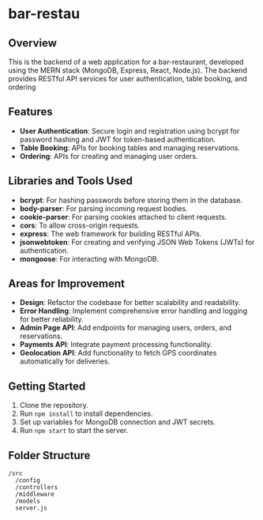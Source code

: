 
# bar-restau

## Overview
This is the backend of a web application for a bar-restaurant, developed using the MERN stack (MongoDB, Express, React, Node.js). The backend provides RESTful API services for user authentication, table booking, and ordering

## Features
- **User Authentication**: Secure login and registration using bcrypt for password hashing and JWT for token-based authentication.
- **Table Booking**: APIs for booking tables and managing reservations.
- **Ordering**: APIs for creating and managing user orders.

## Libraries and Tools Used
- **bcrypt**: For hashing passwords before storing them in the database.
- **body-parser**: For parsing incoming request bodies.
- **cookie-parser**: For parsing cookies attached to client requests.
- **cors**: To allow cross-origin requests.
- **express**: The web framework for building RESTful APIs.
- **jsonwebtoken**: For creating and verifying JSON Web Tokens (JWTs) for authentication.
- **mongoose**: For interacting with MongoDB.

## Areas for Improvement
- **Design**: Refactor the codebase for better scalability and readability.
- **Error Handling**: Implement comprehensive error handling and logging for better reliability.
- **Admin Page API**: Add endpoints for managing users, orders, and reservations.
- **Payments API**: Integrate payment processing functionality.
- **Geolocation API**: Add functionality to fetch GPS coordinates automatically for deliveries.

## Getting Started
1. Clone the repository.
2. Run `npm install` to install dependencies.
3. Set up variables for MongoDB connection and JWT secrets.
4. Run `npm start` to start the server.

## Folder Structure
```
/src
  /config
  /controllers
  /middleware
  /models
  server.js
```